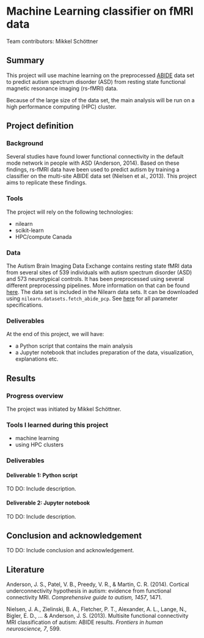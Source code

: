 # Machine Learning classifier on fMRI data

Team contributors: Mikkel Schöttner

## Summary 

This project will use machine learning on the preprocessed [ABIDE](http://preprocessed-connectomes-project.org/abide/index.html) data set to predict autism spectrum disorder (ASD) from resting state functional magnetic resonance imaging (rs-fMRI) data.

Because of the large size of the data set, the main analysis will be run on a high performance computing (HPC) cluster.

## Project definition 

### Background

Several studies have found lower functional connectivity in the default mode network in people with ASD (Anderson, 2014). Based on these findings, rs-fMRI data have been used to predict autism by training a classifier on the multi-site ABIDE data set (Nielsen et al., 2013). This project aims to replicate these findings.

### Tools 

The project will rely on the following technologies:

- nilearn
- scikit-learn
- HPC/compute Canada

### Data 

The Autism Brain Imaging Data Exchange contains resting state fMRI data from several sites of 539 individuals with autism spectrum disorder (ASD) and 573 neurotypical controls. It has been preprocessed using several different preprocessing pipelines. More information on that can be found [here](http://preprocessed-connectomes-project.org/abide/Pipelines.html). The data set is included in the Nilearn data sets. It can be downloaded using `nilearn.datasets.fetch_abide_pcp`. See [here](https://nilearn.github.io/modules/generated/nilearn.datasets.fetch_abide_pcp.html) for all parameter specifications.

### Deliverables

At the end of this project, we will have:

 - a Python script that contains the main analysis
 - a Jupyter notebook that includes preparation of the data, visualization, explanations etc.

## Results 

### Progress overview

The project was initiated by Mikkel Schöttner.

### Tools I learned during this project

- machine learning
- using HPC clusters
 
### Deliverables 

#### Deliverable 1: Python script

TO DO: Include description.

#### Deliverable 2: Jupyter notebook

TO DO: Include description.
 
## Conclusion and acknowledgement

TO DO: Include conclusion and acknowledgement.

## Literature

Anderson, J. S., Patel, V. B., Preedy, V. R., & Martin, C. R. (2014). Cortical underconnectivity hypothesis in autism: evidence from functional connectivity MRI. *Comprehensive guide to autism, 1457*, 1471.

Nielsen, J. A., Zielinski, B. A., Fletcher, P. T., Alexander, A. L., Lange, N., Bigler, E. D., ... & Anderson, J. S. (2013). Multisite functional connectivity MRI classification of autism: ABIDE results. *Frontiers in human neuroscience, 7*, 599.
